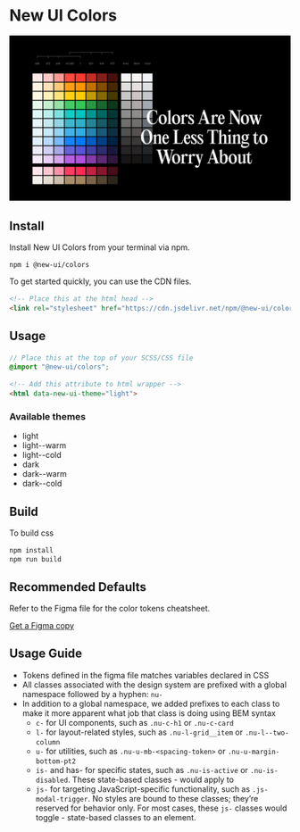 # New UI Colors

![](assets/cover.png)

## Install
Install New UI Colors from your terminal via npm.

```
npm i @new-ui/colors
```

To get started quickly, you can use the CDN files.
 
```html
<!-- Place this at the html head -->
<link rel="stylesheet" href="https://cdn.jsdelivr.net/npm/@new-ui/colors@<version>/dist/index.css">
```

## Usage

```scss
// Place this at the top of your SCSS/CSS file
@import "@new-ui/colors";
```

```html
<!-- Add this attribute to html wrapper -->
<html data-new-ui-theme="light">
```

### Available themes
- light
- light--warm
- light--cold
- dark
- dark--warm
- dark--cold

## Build

To build css

```
npm install
npm run build
```

## Recommended Defaults
Refer to the Figma file for the color tokens cheatsheet.

[Get a Figma copy](https://www.figma.com/community/file/1179503548902179413)

## Usage Guide

- Tokens defined in the figma file matches variables declared in CSS
- All classes associated with the design system are prefixed with a global namespace followed by a hyphen: `nu-`
- In addition to a global namespace, we added prefixes to each class to make it more apparent what job that class is doing using BEM syntax
  * `c-` for UI components, such as `.nu-c-h1` or `.nu-c-card`
  * `l-` for layout-related styles, such as `.nu-l-grid__item` or `.nu-l--two-column`
  * `u-` for utilities, such as `.nu-u-mb-<spacing-token>` or `.nu-u-margin-bottom-pt2`
  * `is-` and has- for specific states, such as `.nu-is-active` or `.nu-is-disabled`. These state-based classes - would apply to
  * `js-` for targeting JavaScript-specific functionality, such as `.js-modal-trigger`. No styles are bound to these classes; they’re reserved for behavior only. For most cases, these `js-` classes would toggle - state-based classes to an element.